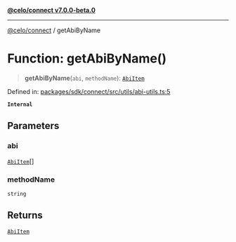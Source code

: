 [**@celo/connect v7.0.0-beta.0**](../README.md)

***

[@celo/connect](../globals.md) / getAbiByName

# Function: getAbiByName()

> **getAbiByName**(`abi`, `methodName`): [`AbiItem`](../interfaces/AbiItem.md)

Defined in: [packages/sdk/connect/src/utils/abi-utils.ts:5](https://github.com/celo-org/developer-tooling/blob/master/packages/sdk/connect/src/utils/abi-utils.ts#L5)

**`Internal`**

## Parameters

### abi

[`AbiItem`](../interfaces/AbiItem.md)[]

### methodName

`string`

## Returns

[`AbiItem`](../interfaces/AbiItem.md)
